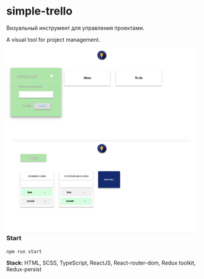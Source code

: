 # simple-trello

Визуальный инструмент для управления проектами.

A visual tool for project management.

<img src="./screenshots/screenshot1.png"
     alt="Markdown"
     style="float: left; margin-right: 10px;" />
     
<img src="./screenshots/screenshot2.png"
     alt="Markdown"
     style="float: left; margin-right: 10px;" />

### Start

```shell
npm run start
```

**Stack:** HTML, SCSS, TypeScript, ReactJS, React-router-dom, Redux toolkit, Redux-persist

